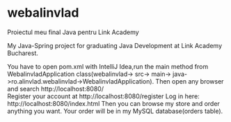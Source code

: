 # webalinvlad
Proiectul meu final Java pentru Link Academy

My Java-Spring project for graduating Java Development at Link Academy Bucharest.

You have to open pom.xml with IntelliJ Idea,run the main method from WebalinvladApplication class(webalinvlad-> src-> main-> java->ro.alinvlad.webalinvlad->WebalinvladApplication).
Then open any browser and search http://localhost:8080/    
Register your account at http://localhost:8080/register
Log in here: http://localhost:8080/index.html
Then you can browse my store and order anything you want.
Your order will be in my MySQL database(orders table).
